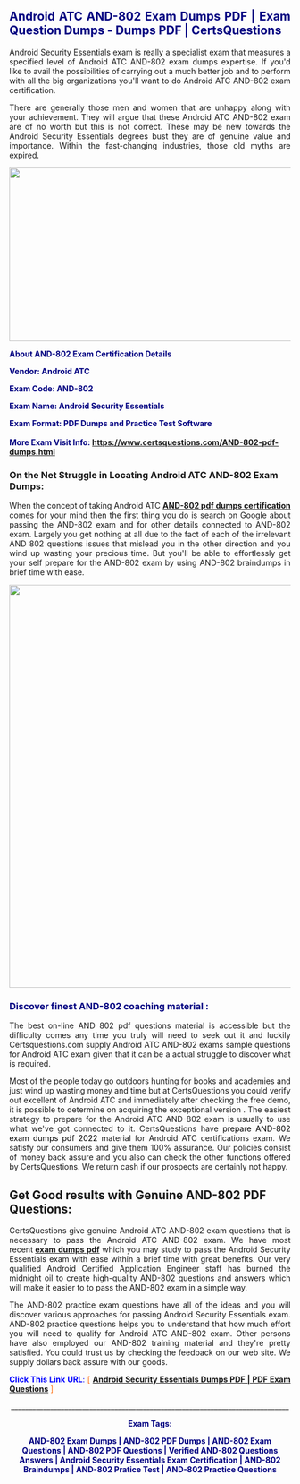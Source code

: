 <h2 style="text-align: justify;"><span style="color: #000080;">Android ATC AND-802 Exam Dumps PDF | Exam Question Dumps - Dumps PDF | CertsQuestions</span></h2>
<p style="text-align: justify;">Android Security Essentials exam is really a specialist exam that measures a specified level of Android ATC  AND-802 exam dumps expertise. If you'd like to avail the possibilities of carrying out a much better job and to perform with all the big organizations you'll want to do Android ATC AND-802 exam certification.</p>
<p style="text-align: justify;">There are generally those men and women that are unhappy along with your achievement. They will argue that these Android ATC  AND-802 exam are of no worth but this is not correct. These may be new towards the Android Security Essentials degrees bust they are of genuine value and importance. Within the fast-changing industries, those old myths are expired.</p>
<p><img style="display: block; margin-left: auto; margin-right: auto;" src="https://i.imgur.com/eaP4ae9.png" width="840" height="310" /></p>
<p><span style="color: #000080;"><strong>About AND-802 Exam Certification Details</strong></span></p>
<p><span style="color: #000080;"><strong>Vendor: Android ATC<br /></strong></span></p>
<p><span style="color: #000080;"><strong>Exam Code: AND-802</strong></span></p>
<p><span style="color: #000080;"><strong>Exam Name: Android Security Essentials</strong></span></p>
<p><span style="color: #000080;"><strong>Exam Format: PDF Dumps and Practice Test Software<br /><br />More Exam Visit Info: <span style="color: #ff6600;"><a href="https://www.certsquestions.com/AND-802-pdf-dumps.html">https://www.certsquestions.com/AND-802-pdf-dumps.html</a></span></strong></span></p>
<h3>On the Net Struggle in Locating Android ATC AND-802 Exam Dumps:</h3>
<p style="text-align: justify;">When the concept of taking Android ATC <a href="https://www.certsquestions.com/AND-802-pdf-dumps.html"><strong> AND-802 pdf dumps certification</strong></a> comes for your mind then the first thing you do is search on Google about passing the AND-802 exam and for other details connected to AND-802 exam. Largely you get nothing at all due to the fact of each of the irrelevant AND 802 questions issues that mislead you in the other direction and you wind up wasting your precious time. But you'll be able to effortlessly get your self prepare for the AND-802 exam by using AND-802 braindumps in brief time with ease.</p>
<p><a href="https://www.certsquestions.com/AND-802-pdf-dumps.html"><img style="display: block; margin-left: auto; margin-right: auto;" src="https://i.imgur.com/pxhoKQ2.png" width="720" /></a></p>
<h3><span style="color: #000080;">Discover finest  AND-802 coaching material :</span></h3>
<p style="text-align: justify;">The best on-line AND 802 pdf questions material is accessible but the difficulty comes any time you truly will need to seek out it and luckily Certsquestions.com supply Android ATC AND-802 exams sample questions for Android ATC  exam given that it can be a actual struggle to discover what is required.</p>
<p style="text-align: justify;">Most of the people today go outdoors hunting for books and academies and just wind up wasting money and time but at CertsQuestions you could verify out excellent of Android ATC  and immediately after checking the free demo, it is possible to determine on acquiring the exceptional version . The easiest strategy to prepare for the Android ATC AND-802 exam is usually to use what we've got connected to it. CertsQuestions have <span style="color: #000000;">prepare AND-802 exam dumps pdf 2022</span> material for Android ATC certifications exam. We satisfy our consumers and give them 100% assurance. Our policies consist of money back assure and you also can check the other functions offered by CertsQuestions. We return cash if our prospects are certainly not happy.</p>
<h2>Get Good results with Genuine AND-802 PDF Questions:</h2>
<p style="text-align: justify;">CertsQuestions give genuine Android ATC AND-802 exam questions that is necessary to pass the Android ATC  AND-802 exam. We have most recent<strong>&nbsp;<a href="https://www.certsquestions.com/">exam dumps pdf</a></strong>&nbsp;which you may study to pass the Android Security Essentials exam with ease within a brief time with great benefits. Our very qualified Android Certified Application Engineer staff has burned the midnight oil to create high-quality AND-802 questions and answers which will make it easier to to pass the AND-802 exam in a simple way.</p>
<p style="text-align: justify;">The AND-802 practice exam questions have all of the ideas and you will discover various approaches for passing Android Security Essentials exam. AND-802 practice questions helps you to understand that how much effort you will need to qualify for Android ATC  AND-802 exam. Other persons have also employed our AND-802 training material and they're pretty satisfied. You could trust us by checking the feedback on our web site. We supply dollars back assure with our goods.</p>
<p style="text-align: justify;"><span style="color: #0000ff;"><strong>Click This Link URL</strong>:</span> <span style="color: #ff6600;">[ <strong><a href="https://www.certsquestions.com/android-certified-application-engineer-certification.html">Android Security Essentials Dumps PDF | PDF Exam Questions</a></strong> ]</span></p>
<p style="text-align: center;">______________________________________________________________________________</p>
<p style="text-align: center;"><span style="color: #000080;"><strong>Exam Tags:</strong></span></p>
<p style="text-align: center;"><span style="color: #000080;"><strong>AND-802 Exam Dumps | AND-802 PDF Dumps | AND-802 Exam Questions | AND-802 PDF Questions | Verified AND-802 Questions Answers | Android Security Essentials Exam Certification | AND-802 Braindumps | AND-802 Pratice Test | AND-802 Practice Questions</strong></span></p>
